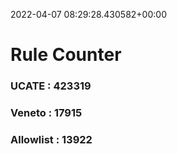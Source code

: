 2022-04-07 08:29:28.430582+00:00
# Rule Counter 
 ### UCATE : 423319

 ### Veneto : 17915

 ### Allowlist : 13922